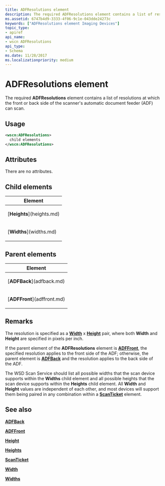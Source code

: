 ```yaml
---
title: ADFResolutions element
description: The required ADFResolutions element contains a list of resolutions at which the front or back side of the scanner's automatic document feeder (ADF) can scan.
ms.assetid: 6747b4d9-3333-4f06-9c1e-043dde24273c
keywords: ["ADFResolutions element Imaging Devices"]
topic_type:
- apiref
api_name:
- wscn ADFResolutions
api_type:
- Schema
ms.date: 11/28/2017
ms.localizationpriority: medium
---
```


# ADFResolutions element


The required **ADFResolutions** element contains a list of resolutions at which the front or back side of the scanner's automatic document feeder (ADF) can scan.

Usage
-----

```xml
<wscn:ADFResolutions>
  child elements
</wscn:ADFResolutions>
```

Attributes
----------

There are no attributes.

## Child elements


<table>
<colgroup>
<col width="100%" />
</colgroup>
<thead>
<tr class="header">
<th>Element</th>
</tr>
</thead>
<tbody>
<tr class="odd">
<td><p>[<strong>Heights</strong>](heights.md)</p></td>
</tr>
<tr class="even">
<td><p>[<strong>Widths</strong>](widths.md)</p></td>
</tr>
</tbody>
</table>

## Parent elements


<table>
<colgroup>
<col width="100%" />
</colgroup>
<thead>
<tr class="header">
<th>Element</th>
</tr>
</thead>
<tbody>
<tr class="odd">
<td><p>[<strong>ADFBack</strong>](adfback.md)</p></td>
</tr>
<tr class="even">
<td><p>[<strong>ADFFront</strong>](adffront.md)</p></td>
</tr>
</tbody>
</table>

Remarks
-------

The resolution is specified as a [**Width**](width.md) x [**Height**](height.md) pair, where both **Width** and **Height** are specified in pixels per inch.

If the parent element of the **ADFResolutions** element is [**ADFFront**](adffront.md), the specified resolution applies to the front side of the ADF; otherwise, the parent element is [**ADFBack**](adfback.md) and the resolution applies to the back side of the ADF.

The WSD Scan Service should list all possible widths that the scan device supports within the **Widths** child element and all possible heights that the scan device supports within the **Heights** child element. All **Width** and **Height** values are independent of each other, and most devices will support them being paired in any combination within a [**ScanTicket**](scanticket.md) element.

## See also


[**ADFBack**](adfback.md)

[**ADFFront**](adffront.md)

[**Height**](height.md)

[**Heights**](heights.md)

[**ScanTicket**](scanticket.md)

[**Width**](width.md)

[**Widths**](widths.md)

 

 






